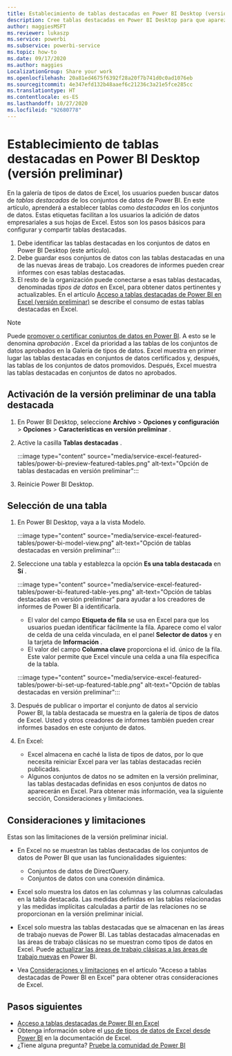 ```yaml
---
title: Establecimiento de tablas destacadas en Power BI Desktop (versión preliminar)
description: Cree tablas destacadas en Power BI Desktop para que aparezcan en la galería de tipos de datos de Excel.
author: maggiesMSFT
ms.reviewer: lukaszp
ms.service: powerbi
ms.subservice: powerbi-service
ms.topic: how-to
ms.date: 09/17/2020
ms.author: maggies
LocalizationGroup: Share your work
ms.openlocfilehash: 20a81ed4675f6392f28a20f7b741d0c0ad1076eb
ms.sourcegitcommit: 4e347efd132b48aaef6c21236c3a21e5fce285cc
ms.translationtype: HT
ms.contentlocale: es-ES
ms.lasthandoff: 10/27/2020
ms.locfileid: "92680778"
---
```

# <a name="set-featured-tables-in-power-bi-desktop-preview"></a>Establecimiento de tablas destacadas en Power BI Desktop (versión preliminar)

En la galería de tipos de datos de Excel, los usuarios pueden buscar datos de *tablas destacadas* de los conjuntos de datos de Power BI. En este artículo, aprenderá a establecer tablas como *destacadas* en los conjuntos de datos. Estas etiquetas facilitan a los usuarios la adición de datos empresariales a sus hojas de Excel. Estos son los pasos básicos para configurar y compartir tablas destacadas.

1. Debe identificar las tablas destacadas en los conjuntos de datos en Power BI Desktop (este artículo).
1. Debe guardar esos conjuntos de datos con las tablas destacadas en una de las nuevas áreas de trabajo. Los creadores de informes pueden crear informes con esas tablas destacadas. 
1. El resto de la organización puede conectarse a esas tablas destacadas, denominadas *tipos de datos* en Excel, para obtener datos pertinentes y actualizables. En el artículo [Acceso a tablas destacadas de Power BI en Excel (versión preliminar)](service-excel-featured-tables.md) se describe el consumo de estas tablas destacadas en Excel.

> [!NOTE]
> Puede [promover o certificar conjuntos de datos en Power BI](../collaborate-share/service-endorse-content.md). A esto se le denomina *aprobación* . Excel da prioridad a las tablas de los conjuntos de datos aprobados en la Galería de tipos de datos. Excel muestra en primer lugar las tablas destacadas en conjuntos de datos certificados y, después, las tablas de los conjuntos de datos promovidos. Después, Excel muestra las tablas destacadas en conjuntos de datos no aprobados. 

## <a name="turn-on-the-featured-table-preview"></a>Activación de la versión preliminar de una tabla destacada

1. En Power BI Desktop, seleccione **Archivo** > **Opciones y configuración** > **Opciones** > **Características en versión preliminar** .
2. Active la casilla **Tablas destacadas** .

    :::image type="content" source="media/service-excel-featured-tables/power-bi-preview-featured-tables.png" alt-text="Opción de tablas destacadas en versión preliminar":::

3. Reinicie Power BI Desktop.

## <a name="select-a-table"></a>Selección de una tabla

1. En Power BI Desktop, vaya a la vista Modelo.

    :::image type="content" source="media/service-excel-featured-tables/power-bi-model-view.png" alt-text="Opción de tablas destacadas en versión preliminar":::
 
2. Seleccione una tabla y establezca la opción **Es una tabla destacada** en **Sí** .

    :::image type="content" source="media/service-excel-featured-tables/power-bi-featured-table-yes.png" alt-text="Opción de tablas destacadas en versión preliminar" para ayudar a los creadores de informes de Power BI a identificarla.
    - El valor del campo **Etiqueta de fila** se usa en Excel para que los usuarios puedan identificar fácilmente la fila. Aparece como el valor de celda de una celda vinculada, en el panel **Selector de datos** y en la tarjeta de **Información** . 
    - El valor del campo **Columna clave** proporciona el id. único de la fila. Este valor permite que Excel vincule una celda a una fila específica de la tabla.

    :::image type="content" source="media/service-excel-featured-tables/power-bi-set-up-featured-table.png" alt-text="Opción de tablas destacadas en versión preliminar":::

1. Después de publicar o importar el conjunto de datos al servicio Power BI, la tabla destacada se muestra en la galería de tipos de datos de Excel. Usted y otros creadores de informes también pueden crear informes basados en este conjunto de datos.

1. En Excel: 
    - Excel almacena en caché la lista de tipos de datos, por lo que necesita reiniciar Excel para ver las tablas destacadas recién publicadas.
    - Algunos conjuntos de datos no se admiten en la versión preliminar, las tablas destacadas definidas en esos conjuntos de datos no aparecerán en Excel. Para obtener más información, vea la siguiente sección, Consideraciones y limitaciones.

## <a name="considerations-and-limitations"></a>Consideraciones y limitaciones

Estas son las limitaciones de la versión preliminar inicial.

- En Excel no se muestran las tablas destacadas de los conjuntos de datos de Power BI que usan las funcionalidades siguientes:

    - Conjuntos de datos de DirectQuery.
    - Conjuntos de datos con una conexión dinámica.

- Excel solo muestra los datos en las columnas y las columnas calculadas en la tabla destacada. Las medidas definidas en las tablas relacionadas y las medidas implícitas calculadas a partir de las relaciones no se proporcionan en la versión preliminar inicial.
- Excel solo muestra las tablas destacadas que se almacenan en las áreas de trabajo nuevas de Power BI. Las tablas destacadas almacenadas en las áreas de trabajo clásicas no se muestran como tipos de datos en Excel. Puede [actualizar las áreas de trabajo clásicas a las áreas de trabajo nuevas](service-upgrade-workspaces.md) en Power BI.
- Vea [Consideraciones y limitaciones](service-excel-featured-tables.md#considerations-and-limitations) en el artículo "Acceso a tablas destacadas de Power BI en Excel" para obtener otras consideraciones de Excel.

## <a name="next-steps"></a>Pasos siguientes

- [Acceso a tablas destacadas de Power BI en Excel](service-excel-featured-tables.md)
- Obtenga información sobre el [uso de tipos de datos de Excel desde Power BI](https://support.office.com/article/use-excel-data-types-from-power-bi-preview-cd8938ce-f963-444d-b82a-7140848241e9) en la documentación de Excel.
- ¿Tiene alguna pregunta? [Pruebe la comunidad de Power BI](https://community.powerbi.com/)

